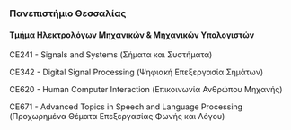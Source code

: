 ### Πανεπιστήμιο Θεσσαλίας ###
#### Τμήμα Ηλεκτρολόγων Μηχανικών & Μηχανικών Υπολογιστών ####


CE241 - Signals and Systems (Σήματα και Συστήματα)

CE342 - Digital Signal Processing (Ψηφιακή Επεξεργασία Σημάτων)

CE620 - Human Computer Interaction (Επικοινωνία Ανθρώπου Μηχανής)

CE671 - Advanced Topics in Speech and Language Processing (Προχωρημένα Θέματα Επεξεργασίας Φωνής και Λόγου)
